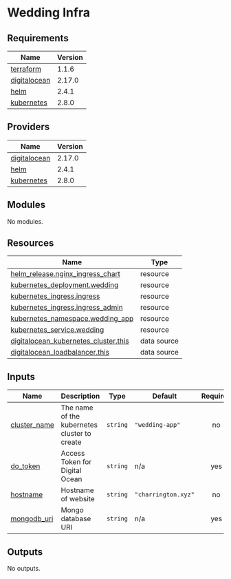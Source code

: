 # Wedding Infra

<!-- BEGINNING OF PRE-COMMIT-TERRAFORM DOCS HOOK -->
## Requirements

| Name | Version |
|------|---------|
| <a name="requirement_terraform"></a> [terraform](#requirement\_terraform) | 1.1.6 |
| <a name="requirement_digitalocean"></a> [digitalocean](#requirement\_digitalocean) | 2.17.0 |
| <a name="requirement_helm"></a> [helm](#requirement\_helm) | 2.4.1 |
| <a name="requirement_kubernetes"></a> [kubernetes](#requirement\_kubernetes) | 2.8.0 |

## Providers

| Name | Version |
|------|---------|
| <a name="provider_digitalocean"></a> [digitalocean](#provider\_digitalocean) | 2.17.0 |
| <a name="provider_helm"></a> [helm](#provider\_helm) | 2.4.1 |
| <a name="provider_kubernetes"></a> [kubernetes](#provider\_kubernetes) | 2.8.0 |

## Modules

No modules.

## Resources

| Name | Type |
|------|------|
| [helm_release.nginx_ingress_chart](https://registry.terraform.io/providers/hashicorp/helm/2.4.1/docs/resources/release) | resource |
| [kubernetes_deployment.wedding](https://registry.terraform.io/providers/hashicorp/kubernetes/2.8.0/docs/resources/deployment) | resource |
| [kubernetes_ingress.ingress](https://registry.terraform.io/providers/hashicorp/kubernetes/2.8.0/docs/resources/ingress) | resource |
| [kubernetes_ingress.ingress_admin](https://registry.terraform.io/providers/hashicorp/kubernetes/2.8.0/docs/resources/ingress) | resource |
| [kubernetes_namespace.wedding_app](https://registry.terraform.io/providers/hashicorp/kubernetes/2.8.0/docs/resources/namespace) | resource |
| [kubernetes_service.wedding](https://registry.terraform.io/providers/hashicorp/kubernetes/2.8.0/docs/resources/service) | resource |
| [digitalocean_kubernetes_cluster.this](https://registry.terraform.io/providers/digitalocean/digitalocean/2.17.0/docs/data-sources/kubernetes_cluster) | data source |
| [digitalocean_loadbalancer.this](https://registry.terraform.io/providers/digitalocean/digitalocean/2.17.0/docs/data-sources/loadbalancer) | data source |

## Inputs

| Name | Description | Type | Default | Required |
|------|-------------|------|---------|:--------:|
| <a name="input_cluster_name"></a> [cluster\_name](#input\_cluster\_name) | The name of the kubernetes cluster to create | `string` | `"wedding-app"` | no |
| <a name="input_do_token"></a> [do\_token](#input\_do\_token) | Access Token for Digital Ocean | `string` | n/a | yes |
| <a name="input_hostname"></a> [hostname](#input\_hostname) | Hostname of website | `string` | `"charrington.xyz"` | no |
| <a name="input_mongodb_uri"></a> [mongodb\_uri](#input\_mongodb\_uri) | Mongo database URI | `string` | n/a | yes |

## Outputs

No outputs.
<!-- END OF PRE-COMMIT-TERRAFORM DOCS HOOK -->
